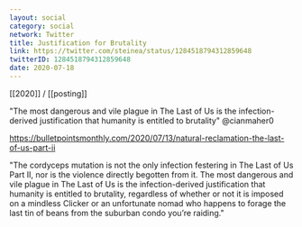 ```yaml
---
layout: social
category: social
network: Twitter
title: Justification for Brutality
link: https://twitter.com/steinea/status/1284518794312859648
twitterID: 1284518794312859648
date: 2020-07-18
---
```


[[2020]] / [[posting]]

"The most dangerous and vile plague in The Last of Us is the infection-derived justification that humanity is entitled to brutality" @cianmaher0

<https://bulletpointsmonthly.com/2020/07/13/natural-reclamation-the-last-of-us-part-ii>

"The cordyceps mutation is not the only infection festering in The Last of Us Part II, nor is the violence directly begotten from it. The most dangerous and vile plague in The Last of Us is the infection-derived justification that humanity is entitled to brutality, regardless of whether or not it is imposed on a mindless Clicker or an unfortunate nomad who happens to forage the last tin of beans from the suburban condo you’re raiding."
